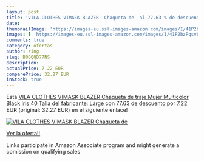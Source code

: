 ```yaml
---
layout: post
title: 'VILA CLOTHES VIMASK BLAZER  Chaqueta de  al 77.63 % de descuento'
date: 
thumbnailImage: 'https://images-eu.ssl-images-amazon.com/images/I/41P2bzPqsvL._SL200_.jpg'
images: [ 'https://images-eu.ssl-images-amazon.com/images/I/41P2bzPqsvL._SL200_.jpg' ]
comments: true
category: ofertas
author: ring
slug: B00QQD77NS
description:
actualPrice: 7.22 EUR
comparePrice: 32.27 EUR
inStock: true
---
```


Está [VILA CLOTHES VIMASK BLAZER  Chaqueta de traje Mujer  Multicolor  Black Iris   40  Talla del fabricante: Large ](https://www.amazon.es/dp/B00QQD77NS/?tag=tolees-21) con 77.63 de descuento por 7.22 EUR (original: 32.27 EUR) en el siguiente enlace!

[![VILA CLOTHES VIMASK BLAZER  Chaqueta de ](https://images-eu.ssl-images-amazon.com/images/I/41P2bzPqsvL._SL200_.jpg)](https://www.amazon.es/dp/B00QQD77NS/?tag=tolees-21)

[Ver la oferta!!](https://www.amazon.es/dp/B00QQD77NS/?tag=tolees-21)

Links participate in Amazon Associate program and might generate a comission on qualifying sales


